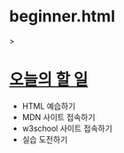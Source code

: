 # beginner.html
<!DOCTYPE html>>
<html lang="en">
    <head>
        <meta charset="UTF-8" />
        <meta nme="viewport" content="width=device-width, initial-scale=1.0" />
        <title>HTML 이론학습</title>
    </head>
    <body>
        <h1>
            <a href="https://ozcodingschool.com/" "target="_blank">오늘의 할 일</a>
        </h1>
        <ul>
    <li>HTML 예습하기</li>
    <li>MDN 사이트 접속하기</li>
    <li>w3school 사이트 접속하기</li>
    <li>실습 도전하기</li>
        </ul>
    </body>
</html>
